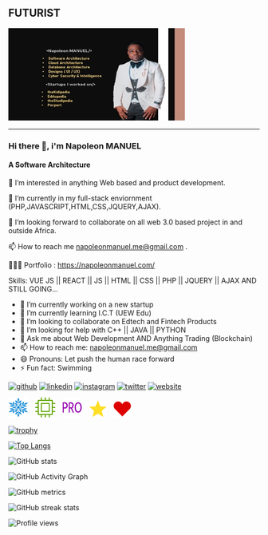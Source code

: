 ## FUTURIST 
![CHEESE!](blog1.jpg)
__________________________________________________________________________________________________________________________

### Hi there 👋, i'm Napoleon MANUEL
#### A Software Architecture  

👀 I’m interested in anything Web based and product development.

🌱 I’m currently in my full-stack enviornment (PHP,JAVASCRIPT,HTML,CSS,JQUERY,AJAX).

💞️ I’m looking forward to collaborate on all web 3.0 based project in and outside Africa.

📫 How to reach me napoleonmanuel.me@gmail.com .

👨🏻‍💻 Portfolio : https://napoleonmanuel.com/

Skills: VUE JS || REACT ||  JS ||  HTML || CSS || PHP || JQUERY || AJAX AND STILL GOING...

- 🔭 I’m currently working on a new startup 
- 🌱 I’m currently learning I.C.T (UEW Edu) 
- 👯 I’m looking to collaborate on Edtech and Fintech Products 
- 🤔 I’m looking for help with C++ || JAVA || PYTHON  
- 💬 Ask me about Web Development AND Anything Trading (Blockchain)
- 📫 How to reach me: napoleonmanuel.me@gmail.com 
- 😄 Pronouns: Let push the human race forward 
- ⚡ Fun fact: Swimming  


[<img src='https://cdn.jsdelivr.net/npm/simple-icons@3.0.1/icons/github.svg' alt='github' height='40'>](https://github.com/poleon007)  [<img src='https://cdn.jsdelivr.net/npm/simple-icons@3.0.1/icons/linkedin.svg' alt='linkedin' height='40'>](https://www.linkedin.com/in/poleon-inc-405929127/)  [<img src='https://cdn.jsdelivr.net/npm/simple-icons@3.0.1/icons/instagram.svg' alt='instagram' height='40'>](https://www.instagram.com/iamnapoleonmanuel/)  [<img src='https://cdn.jsdelivr.net/npm/simple-icons@3.0.1/icons/twitter.svg' alt='twitter' height='40'>](https://twitter.com/poleon87932656)  [<img src='https://cdn.jsdelivr.net/npm/simple-icons@3.0.1/icons/icloud.svg' alt='website' height='40'>](www.napoleonmanuel.com)  

<a href='https://archiveprogram.github.com/'><img src='https://raw.githubusercontent.com/acervenky/animated-github-badges/master/assets/acbadge.gif' width='40' height='40'></a> <a href='https://docs.github.com/en/developers'><img src='https://raw.githubusercontent.com/acervenky/animated-github-badges/master/assets/devbadge.gif' width='40' height='40'></a> <a href='https://github.com/pricing'><img src='https://raw.githubusercontent.com/acervenky/animated-github-badges/master/assets/pro.gif' width='40' height='40'></a> <a href='https://stars.github.com/'><img src='https://raw.githubusercontent.com/acervenky/animated-github-badges/master/assets/starbadge.gif' width='35' height='35'></a> <a href='https://docs.github.com/en/github/supporting-the-open-source-community-with-github-sponsors'><img src='https://raw.githubusercontent.com/acervenky/animated-github-badges/master/assets/sponsorbadge.gif' width='35' height='35'></a> 

[![trophy](https://github-profile-trophy.vercel.app/?username=poleon007)](https://github.com/ryo-ma/github-profile-trophy)

[![Top Langs](https://github-readme-stats.vercel.app/api/top-langs/?username=poleon007)](https://github.com/anuraghazra/github-readme-stats)

![GitHub stats](https://github-readme-stats.vercel.app/api?username=poleon007&show_icons=true)  

![GitHub Activity Graph](https://activity-graph.herokuapp.com/graph?username=poleon007)  

![GitHub metrics](https://metrics.lecoq.io/poleon007)  

![GitHub streak stats](https://github-readme-streak-stats.herokuapp.com/?user=poleon007)  

![Profile views](https://gpvc.arturio.dev/poleon007)  

<!---
poleon007/poleon007 is a ✨ special ✨ repository because its `README.md` (this file) appears on your GitHub profile.
You can click the Preview link to take a look at your changes.
--->
